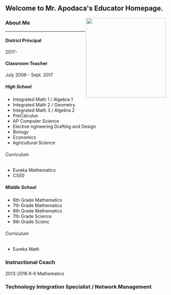 ## Welcome to Mr. Apodaca's Educator Homepage.

<img align="right" width="250" src="https://s3-us-west-2.amazonaws.com/sportshub2-uploads-prod/files/sites/1590/2018/02/09154950/logo_outline.png">

### About Me


---

#### District Principal
2017-

#### Classroom Teacher
July 2006 - Sept. 2017
  ##### High School
   - Integrated Math 1 / Algebra 1
   - Integrated Math 2 / Geometry
   - Integrated Math 3 / Algebra 2
   - PreCalculus    
   - AP Computer Science
   - Elective ngineering Drafting and Design
   - Biology
   - Economics
   - Agricultural Science
    
   ###### Curriculum
   * Eureka Mathematics
   * CS50
   
  ##### Middle School
   * 6th Grade Mathematics
   * 7th Grade Mathematics
   * 8th Grade Mathematics
   * 7th Grade Science
   * 8th Grade Scienc
    
   ###### Curriculum     
   * Eureka Math

### Instructional Coach
  2013-2016
  K-8 Mathematics

### Technology Integration Specialist / Network Management
